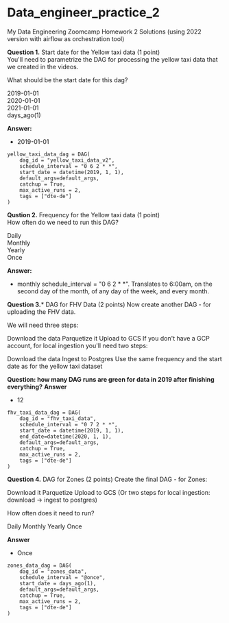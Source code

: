 # Data_engineer_practice_2
My Data Engineering Zoomcamp Homework 2 Solutions (using 2022 version with airflow as orchestration tool) 

**Question 1.**
Start date for the Yellow taxi data (1 point)  
You'll need to parametrize the DAG for processing the yellow taxi data that we created in the videos.  
  
What should be the start date for this dag?

2019-01-01  
2020-01-01  
2021-01-01  
days_ago(1)


**Answer:**
- 2019-01-01
  
```
yellow_taxi_data_dag = DAG(
    dag_id = "yellow_taxi_data_v2",
    schedule_interval = "0 6 2 * *",
    start_date = datetime(2019, 1, 1),
    default_args=default_args,
    catchup = True,
    max_active_runs = 2,
    tags = ["dte-de"]
)
```

**Qustion 2.**
Frequency for the Yellow taxi data (1 point)  
How often do we need to run this DAG?

Daily  
Monthly  
Yearly  
Once

**Answer:**
- monthly
 schedule_interval = "0 6 2 * *". Translates to 6:00am, on the second day of the month, of any day of the week, and every month.



**Question 3.***
DAG for FHV Data (2 points)
Now create another DAG - for uploading the FHV data.

We will need three steps:

Download the data
Parquetize it
Upload to GCS
If you don't have a GCP account, for local ingestion you'll need two steps:

Download the data
Ingest to Postgres
Use the same frequency and the start date as for the yellow taxi dataset

**Question: how many DAG runs are green for data in 2019 after finishing everything?**
**Answer**
- 12
```
fhv_taxi_data_dag = DAG(
    dag_id = "fhv_taxi_data",
    schedule_interval = "0 7 2 * *",
    start_date = datetime(2019, 1, 1),
    end_date=datetime(2020, 1, 1),
    default_args=default_args,
    catchup = True,
    max_active_runs = 2,
    tags = ["dte-de"]
)

```

**Question 4.**
DAG for Zones (2 points)
Create the final DAG - for Zones:

Download it
Parquetize
Upload to GCS
(Or two steps for local ingestion: download -> ingest to postgres)

How often does it need to run?

Daily
Monthly
Yearly
Once

**Answer**
- Once
```
zones_data_dag = DAG(
    dag_id = "zones_data",
    schedule_interval = "@once",
    start_date = days_ago(1),
    default_args=default_args,
    catchup = True,
    max_active_runs = 2,
    tags = ["dte-de"]
)
```
